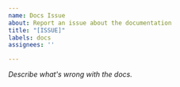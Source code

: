 ```yaml
---
name: Docs Issue
about: Report an issue about the documentation
title: "[ISSUE]"
labels: docs
assignees: ''

---
```


*Describe what's wrong with the docs.*

